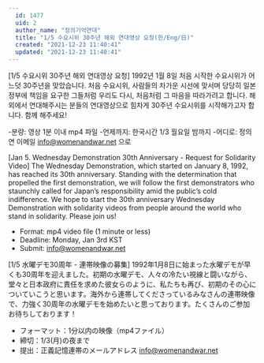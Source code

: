 ```yaml
---
  id: 1477
  uid: 2
  author_name: "정의기억연대"
  title: "1/5 수요시위 30주년 해외 연대영상 요청(한/Eng/日)"
  created: "2021-12-23 11:40:41"
  updated: "2021-12-23 11:40:41"
---
```

\[1/5 수요시위 30주년 해외 연대영상 요청\] 
1992년 1월 8일 처음 시작한 수요시위가 어느덧 30주년을 맞았습니다. 처음 수요시위, 사람들의 차가운 시선에 맞서며 당당히 일본정부에 책임을 요구한 그들처럼 우리도 다시, 처음처럼 그 마음을 따라가려고 합니다. 해외에서 연대해주시는 분들의 연대영상으로 힘차게 30주년 수요시위를 시작해가고자 합니다. 함께 해주세요!

-분량: 영상 1분 이내 mp4 파일
-언제까지: 한국시간 1/3 월요일 밤까지
-어디로: 정의연 이메일 info@womenandwar.net 으로

\[Jan 5. Wednesday Demonstration 30th Anniversary - Request for Solidarity Video\]
The Wednesday Demonstration, which started on January 8, 1992, has reached its 30th anniversary. Standing with the determination that propelled the first demonstration, we will follow the first demonstrators who staunchly called for Japan’s responsibility amid the public’s cold indifference. We hope to start the 30th anniversary Wednesday Demonstration with solidarity videos from people around the world who stand in solidarity. Please join us!

- Format: mp4 video file (1 minute or less) 
- Deadline: Monday, Jan 3rd KST
- Submit: info@womenandwar.net

\[1/5 水曜デモ30周年 - 連帯映像の募集\]
1992年1月8日に始まった水曜デモが早くも30周年を迎えました。初期の水曜デモ、人々の冷たい視線と闘いながら、堂々と日本政府に責任を求めた彼女らのように、私たちも再び、初期のその心についていこうと思います。海外から連帯してくださっているみなさんの連帯映像で、力強く30周年の水曜デモを始めたいと思っております。たくさんのご参加お待ちしております！

- フォーマット：1分以内の映像（mp4ファイル）
- 締切：1/3(月)の夜まで
- 提出：正義記憶連帯のメールアドレス info@womenandwar.net